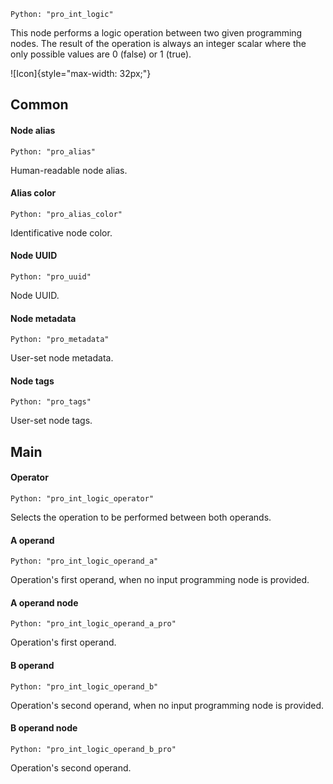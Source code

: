 `Python: "pro_int_logic"`

This node performs a logic operation between two given programming nodes. The result of the operation is always an integer scalar where the only possible values are 0 (false) or 1 (true).

![Icon]{style="max-width: 32px;"}

## Common

#### Node alias
`Python: "pro_alias"`

Human-readable node alias.

#### Alias color
`Python: "pro_alias_color"`

Identificative node color.

#### Node UUID
`Python: "pro_uuid"`

Node UUID.

#### Node metadata
`Python: "pro_metadata"`

User-set node metadata.

#### Node tags
`Python: "pro_tags"`

User-set node tags.

## Main

#### Operator
`Python: "pro_int_logic_operator"`

Selects the operation to be performed between both operands.

#### A operand
`Python: "pro_int_logic_operand_a"`

Operation's first operand, when no input programming node is provided.

#### A operand node
`Python: "pro_int_logic_operand_a_pro"`

Operation's first operand.

#### B operand
`Python: "pro_int_logic_operand_b"`

Operation's second operand, when no input programming node is provided.

#### B operand node
`Python: "pro_int_logic_operand_b_pro"`

Operation's second operand.

